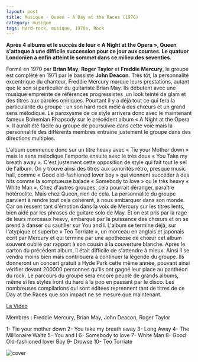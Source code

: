 ```yaml
---
layout: post
title: Musique - Queen - A Day at the Races (1976)
category: musique
tags: hard-rock, musique, 1970s, Rock
---
```


**Après 4 albums et le succès de leur « A Night at the Opera », Queen s'attaque à une difficile succession pour ce jour aux courses. Le quatuor Londonien a enfin atteint le sommet dans ce milieu des seventies.**

Formé en 1970 par **Brian May**, **Roger Taylor** et **Freddie Mercury**, le groupe est complété en 1971 par le bassiste **John Deacon**. Très tôt, la personnalité excentrique du chanteur, Freddie Mercury marque leurs prestations, autant que le son si particulier du guitariste Brian May. Ils débutent avec une musique empreinte de références progressistes ,un look teinté de glam et des titres aux paroles oniriques. Pourtant il y a déjà tout ce qui fera la particularité du groupe : un son hard rock mélé à des chœurs et un grand sens mélodique. Le paroxysme de ce style arrivera donc avec le maintenant fameux Bohemian Rhapsody sur le précédent album « A Night at the Opera ». Il aurait été facile au groupe de poursuivre dans cette voie mais la personnalité des différents membres entraine justement le groupe dans des directions multiples.

L'album commence donc sur un titre heavy avec « Tie your Mother down » mais le sens mélodique l'emporte ensuite avec le très doux « You Take my breath away ». C'est justement cette opposition de style qui fait tout le sel de l'album. On y trouve ainsi des titres aux sonorités rétro, presque music hall, comme « Good old-fashioned lover boy » qui viennent succéder à des hits comme la somptueuse balade « Somebody to love » ou le très heavy « White Man ». Chez d'autres groupes, cela pourrait déranger, paraître hétéroclite. Mais chez Queen, rien de cela. La personnalité du groupe parvient à rendre tout cela cohérent, à nous embarquer dans son monde. Car on ressent tant d'émotion dans la voix de Mercury sur les titres lents, bien aidé par les phrases de guitare solo de May. Et on est pris par la rage de leurs morceaux heavy, embarqué par la puissance des chœurs et on se prend à danser ou sautiller sur You and I. L'album se termine déjà, sur l'atypique et superbe « Teo Torriate », un morceau en anglais et japonais
écrit par Mercury et qui termine par une apothéose de chœur cet album souvent oublié par rapport à son cousin à la couverture blanche.
Après le carton du précédent album, il était difficile de s'attendre à mieux. Ainsi il se vendra moins bien mais contribuera à continuer la légende du groupe. Ils donneront un concert gratuit à Hyde Park cette même année, pouvant ainsi vérifier devant 200000 personnes qu'ils ont gagné leur place au panthéon du rock. Le parcours du groupe sera encore peuplé de grands albums, même si les styles iront du hard à la pop en passant par le disco. Les nombreuses compilations qui sont éditées reprennent tant de titres de ce Day at the Races que son impact ne se mesure que maintenant.

[La Video](https://www.youtube.com/watch?v=hCW9-slshCU)

Membres : Freddie Mercury, Brian May, John Deacon, Roger Taylor

1- Tie your mother down 2- You take my breath away 3- Long Away 4- The Millionaire Waltz 5- You and I 6- Somebody to love 7- White Man 8- Good Old-fashioned lover Boy 9- Drowse 10- Teo Torriate

![cover](https://hebdozic.files.wordpress.com/2010/09/queenraces1.png)



